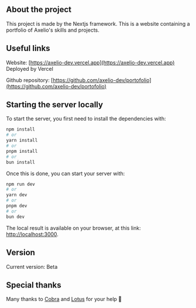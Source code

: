 ## About the project
This project is made by the Nextjs framework. 
This is a website containing a portfolio of Axelio's skills and projects.

## Useful links

Website: [https://axelio-dev.vercel.app](https://axelio-dev.vercel.app)
Deployed by Vercel

Github repository: [https://github.com/axelio-dev/portofolio](https://github.com/axelio-dev/portofolio)


## Starting the server locally
To start the server, you first need to install the dependencies with:

```bash
npm install
# or
yarn install
# or
pnpm install
# or
bun install
```

Once this is done, you can start your server with:

```bash
npm run dev
# or
yarn dev
# or
pnpm dev
# or
bun dev
```

The local result is available on your browser, at this link: [http://localhost:3000](http://localhost:3000).

## Version
Current version: Beta

## Special thanks
Many thanks to [Cobra](https://github.com/cbrra) and [Lotus](https://github.com/lotus64yt) for your help 💖